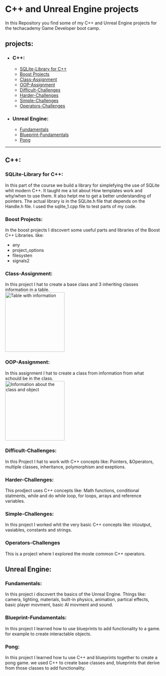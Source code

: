 # C++ and Unreal Engine projects
In this Repository you find some of my C++ and Unreal Engine projects for the techacademy Game Developer boot camp.

## projects:
- ### C++:
  - [SQLite-Library for C++](#sqlite-library-for-c)
  - [Boost Projects](#boost-projects)
  - [Class-Assignment](class-assignment)
  - [OOP-Assignment](#oop-assignment)
  - [Difficult-Challenges](#difficult-challenges)
  - [Harder-Challenges](#harder-challenges)
  - [Simple-Challenges](#simple-challenges)
  - [Operators-Challenges](#operators-challenges)
- ### Unreal Engine:
  - [Fundamentals](#fundamentals)
  - [Blueprint-Fundamentals](#blueprint-fundamentals)
  - [Pong](#pong)

___

## C++:

### SQLite-Library for C++:
In this part of the course we build a library for simplefying the use of SQLite whit modern C++. 
It taught me a lot about How templates work and why/when to use them. It also helpt me to get a better understanding of pointers. 
The actual library is in the SQLite.h file that depends on the Handle.h file. I used the sqlite_1.cpp file to test parts of my code.

### Boost Projects:
In the boost projects I discovert some useful parts and libraries of the Boost C++ Libraries. like:
- any
- project_options
- filesysten
- signals2

### Class-Assignment:
In this project I hat to create a base class and 3 inheriting classes information in a table.
<br>
<img src="https://storage.googleapis.com/c-sharp-dot-net/superclass.png" alt="Table with information" style="width:20vw;">

### OOP-Assignment:
In this assignment I hat to create a class from information from what schould be in the class.
<br>
<img src="https://storage.googleapis.com/c-sharp-dot-net/instance.png" alt="Information about the class and object" style="width:20vw;">
### Difficult-Challenges:
In this Project I hat to work with C++ concepts like: Pointers, &Operators, multiple classes, inheritance, polymorphism and exeptions.

### Harder-Challenges:
This prodject uses C++ concepts like: Math functions, conditional statments, while and do while loop, for loops, arrays and reference variables.

### Simple-Challenges:
In this project I worked whit the very basic C++ concepts like: in\output, vasiables, constants and strings.

### Operators-Challenges
This is a project where I explored the moste common C++ operators.

## Unreal Engine:

### Fundamentals:
In this project i discovert the basics of the Unreal Engine. Things like: camera, lighting, materials, built-in physics, animation, partical effects,
basic player movment, basic AI movment and sound.

### Blueprint-Fundamentals:
In this project I learned how to use blueprints to add functionality to a game. for example to create interactable objects.

### Pong:
In this project I learned how tu use C++ and blueprints together to create a pong game. we used C++ to create base classes and, 
blueprints that derive from those classes to add functionality. 
